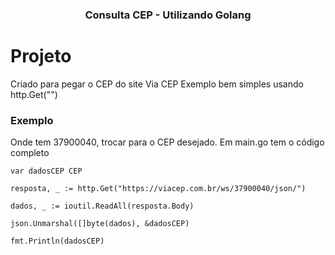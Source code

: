 ﻿<h3 align="center">
  Consulta CEP - Utilizando Golang
</h3>

 # Projeto

Criado para pegar o CEP do site Via CEP
Exemplo bem simples usando http.Get("")

### Exemplo
Onde tem 37900040, trocar para o CEP desejado.
Em main.go tem o código completo



	var dadosCEP CEP

	resposta, _ := http.Get("https://viacep.com.br/ws/37900040/json/")

	dados, _ := ioutil.ReadAll(resposta.Body)

	json.Unmarshal([]byte(dados), &dadosCEP)

	fmt.Println(dadosCEP)


